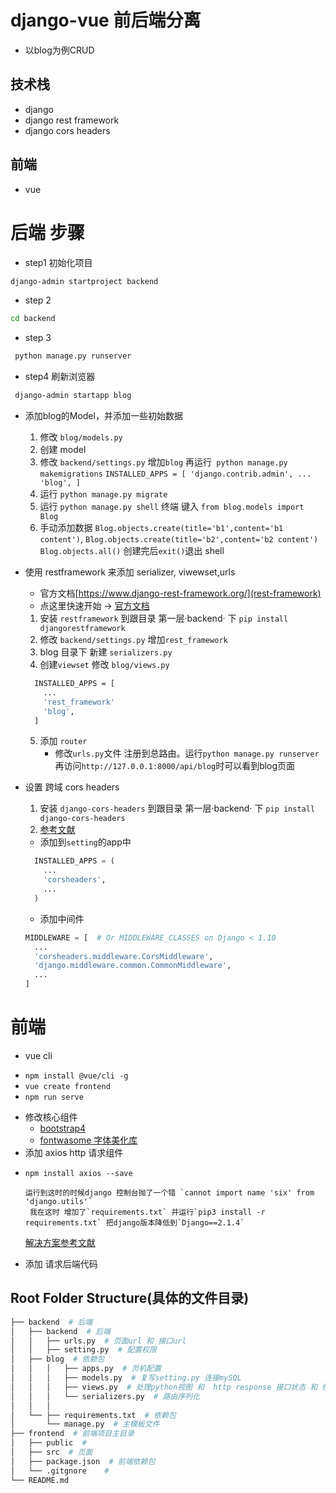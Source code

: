 # django-vue 前后端分离
  -  以blog为例CRUD
## 技术栈
 * django
 * django rest framework
 * django cors headers
##  前端 
 * vue
  
# 后端 步骤
* step1 初始化项目
 ```bash
 django-admin startproject backend
 ```
* step 2
```bash
cd backend
```
* step 3
```bash
 python manage.py runserver
```
* step4 刷新浏览器

```bash
 django-admin startapp blog
```
* 添加blog的Model，并添加一些初始数据
  
    1. 修改  `blog/models.py`
    2. 创建 model
    3. 修改 `backend/settings.py` 增加`blog` 再运行` python manage.py makemigrations`
      ```
      INSTALLED_APPS = [
          'django.contrib.admin',
          ...
          'blog',
      ]
      ```
    4. 运行 `python manage.py migrate`
    5. 运行 `python manage.py shell` 终端 键入 `from blog.models import Blog`
    6. 手动添加数据 
    `Blog.objects.create(title='b1',content='b1 content')`,
    `Blog.objects.create(title='b2',content='b2 content')`
    `Blog.objects.all()`
    创建完后`exit()`退出 shell
    

* 使用 restframework 来添加 serializer, viwewset,urls
  - 官方文档[https://www.django-rest-framework.org/](rest-framework)
  - 点这里快速开始 -> [官方文档](https://www.django-rest-framework.org/tutorial/quickstart/#views)
  1. 安装 `restframework` 到跟目录 第一层·backend· 下 `pip install djangorestframework`
  2. 修改 `backend/settings.py` 增加`rest_framework`
  3. blog 目录下 新建 `serializers.py`
  4. 创建`viewset` 修改 `blog/views.py`
  ```bash
    INSTALLED_APPS = [
      ...
      'rest_framework'
      'blog',
    ]
  ```
  5. 添加 `router`
     - 修改`urls.py`文件 注册到总路由。运行`python manage.py runserver` 再访问`http://127.0.0.1:8000/api/blog`时可以看到blog页面
* 设置 跨域 cors headers
  1.  安装 `django-cors-headers` 到跟目录 第一层·backend· 下 `pip install django-cors-headers`
  2. [参考文献](cnblogs.com/daviddd/p/12051522.html)
   - 添加到`setting`的app中
    ```py
      INSTALLED_APPS = (
        ...
        'corsheaders',
        ...
      )
    ```
    - 添加中间件
    ```py
    MIDDLEWARE = [  # Or MIDDLEWARE_CLASSES on Django < 1.10
      ...
      'corsheaders.middleware.CorsMiddleware',
      'django.middleware.common.CommonMiddleware',
      ...
    ]
    ```
# 前端 
* vue cli
 - `npm install @vue/cli -g`
 - `vue create frontend`
 - `npm run serve`
* 修改核心组件
  - [bootstrap4](https://v4.bootcss.com/docs/getting-started/introduction/)
  - [fontwasome 字体美化库](https://fontawesome.dashgame.com/)
* 添加 axios http 请求组件
 - `npm install axios --save`
    ```
    运行到这时的时候django 控制台抛了一个错 `cannot import name 'six' from 'django.utils'`
     我在这时 增加了`requirements.txt` 并运行`pip3 install -r requirements.txt` 把django版本降低到`Django==2.1.4`
    ```
   [解决方案参考文献](https://stackoverflow.com/questions/59193514/importerror-cannot-import-name-six-from-django-utils)

* 添加 请求后端代码
## Root Folder Structure(具体的文件目录)

```bash
├── backend  # 后端
│   ├── backend  # 后端
│   │   ├── urls.py  # 页面url 和 接口url
│   │   ├── setting.py  # 配置权限
│   ├── blog  # 依赖包
│   │   │   ├── apps.py  # 页机配置
│   │   │   ├── models.py  # 复写setting.py 连接mySQL
│   │   │   ├── views.py  # 处理python视图 和  http response 接口状态 和 结构返回 到 页面
│   │   │   └── serializers.py  # 路由序列化
│   │   │   
│   └── ├── requirements.txt  # 依赖包
│       └── manage.py  # 主模板文件
├── frontend  # 前端项目主目录
│   ├── public  # 
│   ├── src  # 页面
│   ├── package.json  # 前端依赖包
│   └── .gitgnore    #  
└── README.md 
```
